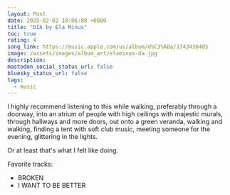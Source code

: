 ```yaml
---
layout: Post
date: 2025-02-02 18:06:08 +0000
title: "DÍA by Ela Minus"
toc: true
rating: 4
song_link: https://music.apple.com/us/album/d%C3%ADa/1743438405
image: /assets/images/album_art/elaminus-da.jpg
description: 
mastodon_social_status_url: false
bluesky_status_url: false
tags:
  - music
---
```



I highly recommend listening to this while walking, preferably through a doorway, into an atrium of people with high ceilings with majestic murals, through hallways and more doors, out onto a green veranda, walking  and walking, finding a tent with soft club music, meeting someone for the evening, glittering in the lights.

Or at least that's what I felt like doing.

Favorite tracks:
- BROKEN
- I WANT TO BE BETTER
